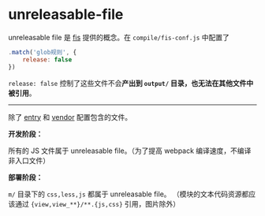 # unreleasable-file

unreleasable file 是 [fis](http://fis.baidu.com/) 提供的概念。在 `compile/fis-conf.js` 中配置了

```js
.match('glob规则', {
    release: false
})
```

`release: false` 控制了这些文件不会**产出到 `output/` 目录，也无法在其他文件中被引用**。

---

除了 [entry](./entry.md) 和 [vendor](./vendor.md) 配置包含的文件。

**开发阶段：**

所有的 JS 文件属于 unreleasable file。（为了提高 webpack 编译速度，不编译非入口文件）

**部署阶段：**

`m/` 目录下的 `css,less,js` 都属于 unreleasable file。 （模块的文本代码资源都应该通过 `{view,view_**}/**.{js,css}` 引用，图片除外）
